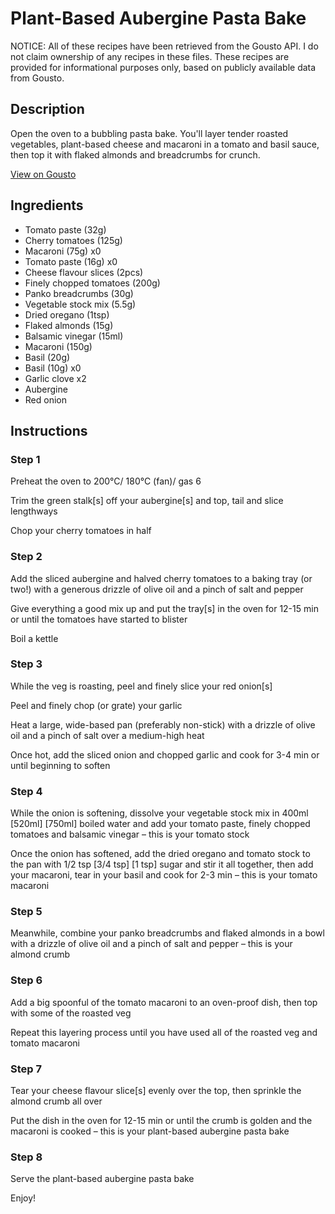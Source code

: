 # Plant-Based Aubergine Pasta Bake

NOTICE: All of these recipes have been retrieved from the Gousto API. I do not claim ownership of any recipes in these files. These recipes are provided for informational purposes only, based on publicly available data from Gousto.

## Description

Open the oven to a bubbling pasta bake. You'll layer tender roasted vegetables, plant-based cheese and macaroni in a tomato and basil sauce, then top it with flaked almonds and breadcrumbs for crunch.

[View on Gousto](https://www.gousto.co.uk/recipes/cookbook/aubergine-pasta-bake-with-vegan-cheese)

## Ingredients

- Tomato paste (32g)
- Cherry tomatoes (125g)
- Macaroni (75g) x0
- Tomato paste (16g) x0
- Cheese flavour slices (2pcs)
- Finely chopped tomatoes (200g)
- Panko breadcrumbs (30g)
- Vegetable stock mix (5.5g)
- Dried oregano (1tsp)
- Flaked almonds (15g)
- Balsamic vinegar (15ml)
- Macaroni (150g)
- Basil (20g)
- Basil (10g) x0
- Garlic clove x2
- Aubergine
- Red onion

## Instructions


### Step 1

Preheat the oven to 200°C/ 180°C (fan)/ gas 6

Trim the green stalk[s] off your aubergine[s] and top, tail and slice lengthways

Chop your cherry tomatoes in half


### Step 2

Add the sliced aubergine and halved cherry tomatoes to a baking tray (or two!) with a generous drizzle of olive oil and a pinch of salt and pepper

Give everything a good mix up and put the tray[s] in the oven for 12-15 min or until the tomatoes have started to blister

Boil a kettle


### Step 3

While the veg is roasting, peel and finely slice your red onion[s]

Peel and finely chop (or grate) your garlic

Heat a large, wide-based pan (preferably non-stick) with a drizzle of olive oil and a pinch of salt over a medium-high heat

Once hot, add the sliced onion and chopped garlic and cook for 3-4 min or until beginning to soften


### Step 4

While the onion is softening, dissolve your vegetable stock mix in 400ml <span class="text-purple">[520ml] </span><span class="text-danger">[750ml]</span> boiled water and add your tomato paste, finely chopped tomatoes and balsamic vinegar – this is your tomato stock

Once the onion has softened, add the dried oregano and tomato stock to the pan with 1/2 tsp <span class="text-purple">[3/4 tsp]</span><span class="text-danger"> [1 tsp]</span> sugar and stir it all together, then add your macaroni, tear in your basil and cook for 2-3 min – this is your tomato macaroni


### Step 5

Meanwhile, combine your panko breadcrumbs and flaked almonds in a bowl with a drizzle of olive oil and a pinch of salt and pepper – this is your almond crumb


### Step 6

Add a big spoonful of the tomato macaroni to an oven-proof dish, then top with some of the roasted veg

Repeat this layering process until you have used all of the roasted veg and tomato macaroni


### Step 7

Tear your cheese flavour slice[s] evenly over the top, then sprinkle the almond crumb all over

Put the dish in the oven for 12-15 min or until the crumb is golden and the macaroni is cooked – this is your plant-based aubergine pasta bake

### Step 8

Serve the plant-based aubergine pasta bake

Enjoy!

